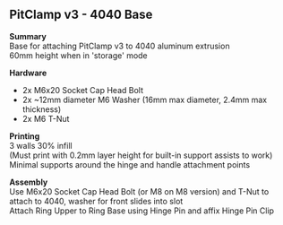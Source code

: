 ## PitClamp v3 - 4040 Base
**Summary**  
Base for attaching PitClamp v3 to 4040 aluminum extrusion  
60mm height when in 'storage' mode  

**Hardware**  
- 2x M6x20 Socket Cap Head Bolt
- 2x ~12mm diameter M6 Washer (16mm max diameter, 2.4mm max thickness)
- 2x M6 T-Nut

**Printing**  
3 walls 30% infill  
(Must print with 0.2mm layer height for built-in support assists to work)  
Minimal supports around the hinge and handle attachment points  

**Assembly**  
Use M6x20 Socket Cap Head Bolt (or M8 on M8 version) and T-Nut to attach to 4040, washer for front slides into slot  
Attach Ring Upper to Ring Base using Hinge Pin and affix Hinge Pin Clip  
